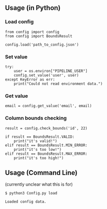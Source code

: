 ## Usage (in Python)


### Load config
```
from config import config
from config import BoundsResult

config.load('path_to_config.json')
```

### Set value
```
try:
    user = os.environ["PIPELINE_USER"]
    config.set_value('user', user)
except KeyError as err:
    print("Could not read environment data.")
```

### Get value
```
email = config.get_value('email', email)
```

### Column bounds checking
```
result = config.check_bounds('id', 22)

if result == BoundsResult.VALID:
    print("it's valid!")
elif result == BoundsResult.MIN_ERROR:
    print("it's too low!")
elif result == BoundsResult.MAX_ERROR:
    print("it's too high!")
```

## Usage (Command Line)

(currently unclear what this is for)

```
$ python3 Config.py load

Loaded config data.
```
